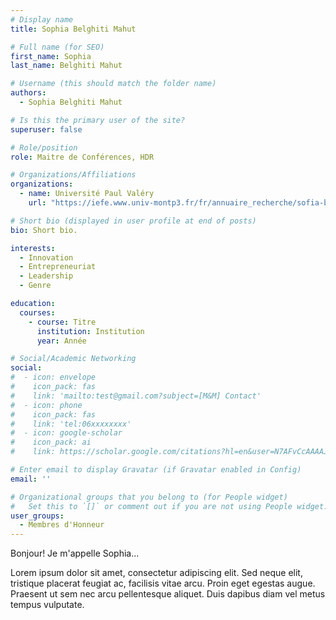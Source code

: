 ```yaml
---
# Display name
title: Sophia Belghiti Mahut

# Full name (for SEO)
first_name: Sophia
last_name: Belghiti Mahut

# Username (this should match the folder name)
authors:
  - Sophia Belghiti Mahut

# Is this the primary user of the site?
superuser: false

# Role/position
role: Maitre de Conférences, HDR

# Organizations/Affiliations
organizations:
  - name: Université Paul Valéry
    url: "https://iefe.www.univ-montp3.fr/fr/annuaire_recherche/sofia-belghiti-mahut"

# Short bio (displayed in user profile at end of posts)
bio: Short bio.

interests:
  - Innovation
  - Entrepreneuriat
  - Leadership
  - Genre

education:
  courses:
    - course: Titre
      institution: Institution
      year: Année

# Social/Academic Networking
social:
#  - icon: envelope
#    icon_pack: fas
#    link: 'mailto:test@gmail.com?subject=[M&M] Contact'
#  - icon: phone
#    icon_pack: fas
#    link: 'tel:06xxxxxxxx'
#  - icon: google-scholar
#    icon_pack: ai
#    link: https://scholar.google.com/citations?hl=en&user=N7AFvCcAAAAJ

# Enter email to display Gravatar (if Gravatar enabled in Config)
email: ''

# Organizational groups that you belong to (for People widget)
#   Set this to `[]` or comment out if you are not using People widget.
user_groups:
  - Membres d'Honneur
---
```


Bonjour! Je m'appelle Sophia...

Lorem ipsum dolor sit amet, consectetur adipiscing elit. Sed neque elit, tristique placerat feugiat ac, facilisis vitae arcu. Proin eget egestas augue. Praesent ut sem nec arcu pellentesque aliquet. Duis dapibus diam vel metus tempus vulputate.